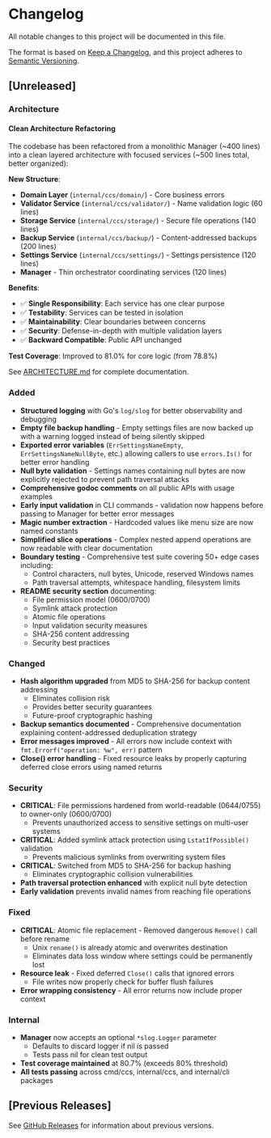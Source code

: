 # Changelog

All notable changes to this project will be documented in this file.

The format is based on [Keep a Changelog](https://keepachangelog.com/en/1.0.0/),
and this project adheres to [Semantic Versioning](https://semver.org/spec/v2.0.0.html).

## [Unreleased]

### Architecture

#### Clean Architecture Refactoring
The codebase has been refactored from a monolithic Manager (~400 lines) into a clean layered architecture with focused services (~500 lines total, better organized):

**New Structure**:
- **Domain Layer** (`internal/ccs/domain/`) - Core business errors
- **Validator Service** (`internal/ccs/validator/`) - Name validation logic (60 lines)
- **Storage Service** (`internal/ccs/storage/`) - Secure file operations (140 lines)
- **Backup Service** (`internal/ccs/backup/`) - Content-addressed backups (200 lines)
- **Settings Service** (`internal/ccs/settings/`) - Settings persistence (120 lines)
- **Manager** - Thin orchestrator coordinating services (120 lines)

**Benefits**:
- ✅ **Single Responsibility**: Each service has one clear purpose
- ✅ **Testability**: Services can be tested in isolation
- ✅ **Maintainability**: Clear boundaries between concerns
- ✅ **Security**: Defense-in-depth with multiple validation layers
- ✅ **Backward Compatible**: Public API unchanged

**Test Coverage**: Improved to 81.0% for core logic (from 78.8%)

See [ARCHITECTURE.md](ARCHITECTURE.md) for complete documentation.

### Added
- **Structured logging** with Go's `log/slog` for better observability and debugging
- **Empty file backup handling** - Empty settings files are now backed up with a warning logged instead of being silently skipped
- **Exported error variables** (`ErrSettingsNameEmpty`, `ErrSettingsNameNullByte`, etc.) allowing callers to use `errors.Is()` for better error handling
- **Null byte validation** - Settings names containing null bytes are now explicitly rejected to prevent path traversal attacks
- **Comprehensive godoc comments** on all public APIs with usage examples
- **Early input validation** in CLI commands - validation now happens before passing to Manager for better error messages
- **Magic number extraction** - Hardcoded values like menu size are now named constants
- **Simplified slice operations** - Complex nested append operations are now readable with clear documentation
- **Boundary testing** - Comprehensive test suite covering 50+ edge cases including:
  - Control characters, null bytes, Unicode, reserved Windows names
  - Path traversal attempts, whitespace handling, filesystem limits
- **README security section** documenting:
  - File permission model (0600/0700)
  - Symlink attack protection
  - Atomic file operations
  - Input validation security measures
  - SHA-256 content addressing
  - Security best practices

### Changed
- **Hash algorithm upgraded** from MD5 to SHA-256 for backup content addressing
  - Eliminates collision risk
  - Provides better security guarantees
  - Future-proof cryptographic hashing
- **Backup semantics documented** - Comprehensive documentation explaining content-addressed deduplication strategy
- **Error messages improved** - All errors now include context with `fmt.Errorf("operation: %w", err)` pattern
- **Close() error handling** - Fixed resource leaks by properly capturing deferred close errors using named returns

### Security
- **CRITICAL**: File permissions hardened from world-readable (0644/0755) to owner-only (0600/0700)
  - Prevents unauthorized access to sensitive settings on multi-user systems
- **CRITICAL**: Added symlink attack protection using `LstatIfPossible()` validation
  - Prevents malicious symlinks from overwriting system files
- **CRITICAL**: Switched from MD5 to SHA-256 for backup hashing
  - Eliminates cryptographic collision vulnerabilities
- **Path traversal protection enhanced** with explicit null byte detection
- **Early validation** prevents invalid names from reaching file operations

### Fixed
- **CRITICAL**: Atomic file replacement - Removed dangerous `Remove()` call before rename
  - Unix `rename()` is already atomic and overwrites destination
  - Eliminates data loss window where settings could be permanently lost
- **Resource leak** - Fixed deferred `Close()` calls that ignored errors
  - File writes now properly check for buffer flush failures
- **Error wrapping consistency** - All error returns now include proper context

### Internal
- **Manager** now accepts an optional `*slog.Logger` parameter
  - Defaults to discard logger if nil is passed
  - Tests pass nil for clean test output
- **Test coverage maintained** at 80.7% (exceeds 80% threshold)
- **All tests passing** across cmd/ccs, internal/ccs, and internal/cli packages

## [Previous Releases]

See [GitHub Releases](https://github.com/OpenGG/claude-code-switch-settings/releases) for information about previous versions.
